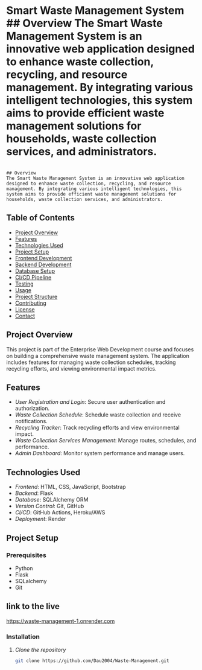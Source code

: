 
# Smart Waste Management System                                                                                                                                                                                                                                                                         ## Overview                                                                                                                                                                                                                                                                                             The Smart Waste Management System is an innovative web application designed to enhance waste collection, recycling, and resource management. By integrating various intelligent technologies, this system aims to provide efficient waste management solutions for households, waste collection services, and administrators.
                                                                                                                                                                                                                                                                        ## Overview                                                                                                                                                                                                                                                                                             The Smart Waste Management System is an innovative web application designed to enhance waste collection, recycling, and resource management. By integrating various intelligent technologies, this system aims to provide efficient waste management solutions for households, waste collection services, and administrators.

## Table of Contents

- [Project Overview](#project-overview)
- [Features](#features)
- [Technologies Used](#technologies-used)
- [Project Setup](#project-setup)
- [Frontend Development](#frontend-development)
- [Backend Development](#backend-development)
- [Database Setup](#database-setup)
- [CI/CD Pipeline](#cicd-pipeline)
- [Testing](#testing)
- [Usage](#usage)
- [Project Structure](#project-structure)
- [Contributing](#contributing)
- [License](#license)
- [Contact](#contact)

## Project Overview

This project is part of the Enterprise Web Development course and focuses on building a comprehensive waste management system. The application includes features for managing waste collection schedules, tracking recycling efforts, and viewing environmental impact metrics.

## Features

- *User Registration and Login*: Secure user authentication and authorization.
- *Waste Collection Schedule*: Schedule waste collection and receive notifications.
- *Recycling Tracker*: Track recycling efforts and view environmental impact.
- *Waste Collection Services Management*: Manage routes, schedules, and performance.
- *Admin Dashboard*: Monitor system performance and manage users.

## Technologies Used

- *Frontend*: HTML, CSS, JavaScript, Bootstrap
- *Backend*: Flask
- *Database*: SQLAlchemy ORM
- *Version Control*: Git, GitHub
- *CI/CD*: GitHub Actions, Heroku/AWS
- *Deployment*: Render

## Project Setup

### Prerequisites

- Python 
- Flask
- SQLalchemy
- Git

## link to the live
https://waste-management-1.onrender.com
### Installation

1. *Clone the repository*
   ```bash
   git clone https://github.com/Dau2004/Waste-Management.git 

